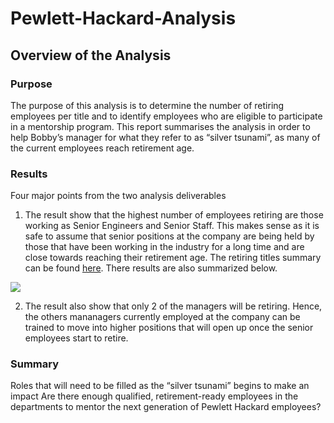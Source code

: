 # Pewlett-Hackard-Analysis

## Overview of the Analysis

### Purpose
The purpose of this analysis is to determine the number of retiring employees per title and to identify employees who are eligible to participate in a mentorship program. This report summarises the analysis in order to help Bobby’s manager for what they refer to as “silver tsunami”, as many of the current employees reach retirement age. 

### Results
Four major points from the two analysis deliverables

1. The result show that the highest number of employees retiring are those working as Senior Engineers and Senior Staff. This makes sense as it is safe to assume that senior positions at the company are being held by those that have been working in the industry for a long time and are close towards reaching their retirement age. The retiring titles summary can be found [here](https://github.com/shayanafzal/Pewlett-Hackard-Analysis/blob/8124dba37867c14516415d4acba45fdebc7eca1a/Data/retiring_titles.csv). There results are also summarized below.

![](https://github.com/shayanafzal/Pewlett-Hackard-Analysis/blob/d104a75e417f38aba3401e87c4858dab86c77a39/Screen%20Shots/Retiring_Titles.png)

2. The result also show that only 2 of the managers will be retiring. Hence, the others mananagers currently employed at the company can be trained to move into higher positions that will open up once the senior employees start to retire.




### Summary
Roles that will need to be filled as the “silver tsunami” begins to make an impact
Are there enough qualified, retirement-ready employees in the departments to mentor the next generation of Pewlett Hackard employees?
